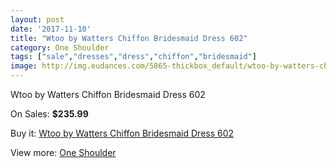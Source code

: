 ```yaml
---
layout: post
date: '2017-11-10'
title: "Wtoo by Watters Chiffon Bridesmaid Dress 602"
category: One Shoulder
tags: ["sale","dresses","dress","chiffon","bridesmaid"]
image: http://img.eudances.com/5865-thickbox_default/wtoo-by-watters-chiffon-bridesmaid-dress-602.jpg
---
```

Wtoo by Watters Chiffon Bridesmaid Dress 602

On Sales: **$235.99**
<a href="https://www.eudances.com/en/one-shoulder/2064-wtoo-by-watters-chiffon-bridesmaid-dress-602.html"><amp-img layout="responsive" width="600" height="600" src="//img.eudances.com/5865-thickbox_default/wtoo-by-watters-chiffon-bridesmaid-dress-602.jpg" alt="Wtoo by Watters Chiffon Bridesmaid Dress 602 0" /></a>
<a href="https://www.eudances.com/en/one-shoulder/2064-wtoo-by-watters-chiffon-bridesmaid-dress-602.html"><amp-img layout="responsive" width="600" height="600" src="//img.eudances.com/5867-thickbox_default/wtoo-by-watters-chiffon-bridesmaid-dress-602.jpg" alt="Wtoo by Watters Chiffon Bridesmaid Dress 602 1" /></a>
<a href="https://www.eudances.com/en/one-shoulder/2064-wtoo-by-watters-chiffon-bridesmaid-dress-602.html"><amp-img layout="responsive" width="600" height="600" src="//img.eudances.com/5866-thickbox_default/wtoo-by-watters-chiffon-bridesmaid-dress-602.jpg" alt="Wtoo by Watters Chiffon Bridesmaid Dress 602 2" /></a>

Buy it: [Wtoo by Watters Chiffon Bridesmaid Dress 602](https://www.eudances.com/en/one-shoulder/2064-wtoo-by-watters-chiffon-bridesmaid-dress-602.html "Wtoo by Watters Chiffon Bridesmaid Dress 602")

View more: [One Shoulder](https://www.eudances.com/en/23-one-shoulder "One Shoulder")